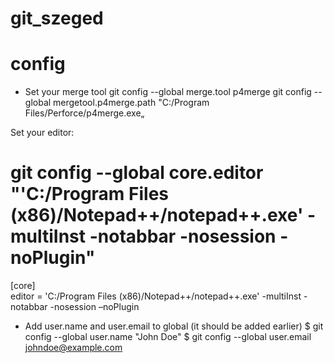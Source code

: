 # git_szeged

# config
- Set your merge tool
git config --global merge.tool p4merge
git config --global mergetool.p4merge.path "C:/Program Files/Perforce/p4merge.exe„

Set your editor:
# git config --global core.editor "'C:/Program Files (x86)/Notepad++/notepad++.exe' -multiInst -notabbar -nosession -noPlugin"
[core]	
editor = 'C:/Program Files (x86)/Notepad++/notepad++.exe' -multiInst -notabbar -nosession –noPlugin

- Add user.name and user.email to global (it should be added earlier)
$ git config --global user.name "John Doe" 
$ git config --global user.email johndoe@example.com
